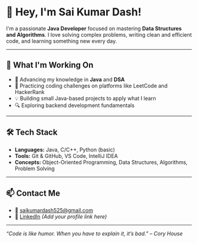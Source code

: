 # 👋 Hey, I'm Sai Kumar Dash!

I'm a passionate **Java Developer** focused on mastering **Data Structures and Algorithms**. I love solving complex problems, writing clean and efficient code, and learning something new every day.

---

## 🚀 What I'm Working On

- 📘 Advancing my knowledge in **Java** and **DSA**
- 🧠 Practicing coding challenges on platforms like LeetCode and HackerRank
- 💡 Building small Java-based projects to apply what I learn
- 🔍 Exploring backend development fundamentals

---

## 🛠️ Tech Stack

- **Languages:** Java, C/C++, Python (basic)
- **Tools:** Git & GitHub, VS Code, IntelliJ IDEA
- **Concepts:** Object-Oriented Programming, Data Structures, Algorithms, Problem Solving

---

## 📫 Contact Me

- 📧 saikumardash525@gmail.com
- 💼 [LinkedIn](https://linkedin.com) _(Add your profile link here)_

---

_“Code is like humor. When you have to explain it, it’s bad.” – Cory House_
